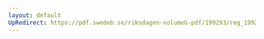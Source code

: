 ```yaml
---
layout: default
UpRedirect: https://pdf.swedeb.se/riksdagen-volumeG-pdf/199293/reg_199293/reg_199293_0448.pdf
---
```

